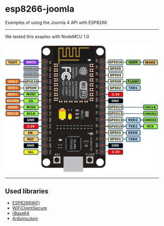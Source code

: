 # esp8266-joomla
Examples of using the Joomla 4 API with ESP8266

---

We tested this exaples with NodeMCU 1.0

![ESP8266 boards](esp8266_boards.png)

---
## Used libraries

* [ESP8266WiFi](https://arduino-esp8266.readthedocs.io/en/latest/esp8266wifi/readme.html)
* [WiFiClientSecure](https://arduino-esp8266.readthedocs.io/en/latest/esp8266wifi/client-secure-class.html)
* [rBase64](https://github.com/boseji/rBASE64)
* [ArduinoJson](https://arduinojson.org/)
